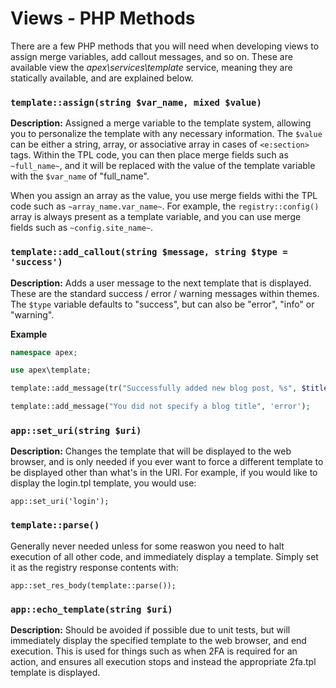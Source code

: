 
# Views - PHP Methods

There are a few PHP methods that you will need when developing views to assign merge variables, add callout
messages, and so on.  These are available view the *apex\services\template* service, meaning they are
statically available, and are explained below.


### `template::assign(string $var_name, mixed $value)`

**Description:** Assigned a merge variable to the template system, allowing you to personalize the template
with any necessary information.  The `$value` can be either a string, array, or associative array in cases of
`<e:section>` tags.  Within the TPL code, you can then place merge fields such as `~full_name~`, and it will
be replaced with the value of the template variable with the `$var_name` of "full_name".

When you assign an array as the value, you use merge fields withi the TPL code such as
`~array_name.var_name~`.  For example, the `registry::config()` array is always present as a template
variable, and you can use merge fields such as `~config.site_name~`.


### `template::add_callout(string $message, string $type = 'success')`

**Description:** Adds a user message to the next template that is displayed.  These are the standard success /
error / warning messages within themes.  The `$type` variable defaults to "success", but can also be "error",
"info" or "warning".

**Example**

~~~php
namespace apex;

use apex\template;

template::add_message(tr("Successfully added new blog post, %s", $title));

template::add_message("You did not specify a blog title", 'error');
~~~


### `app::set_uri(string $uri)`

**Description:** Changes the template that will be displayed to the web browser, and is only needed if you
ever want to force a different template to be displayed other than what's in the URI.  For example, if you
would like to display the login.tpl template, you would use:

`app::set_uri('login');`


### `template::parse()`

Generally never needed unless for some reaswon you need to halt execution of all other code, and immediately
display a template.  Simply set it as the registry response contents with:

`app::set_res_body(template::parse());`


### `app::echo_template(string $uri)`

**Description:** Should be avoided if possible due to unit tests, but will immediately display the specified
template to the web browser, and end execution.  This is used for things such as when 2FA is required for an
action, and ensures all execution stops and instead the appropriate 2fa.tpl template is displayed.



